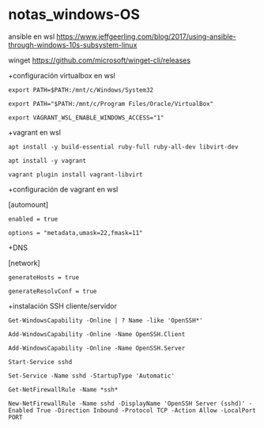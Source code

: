 # notas_windows-OS

ansible en wsl 
https://www.jeffgeerling.com/blog/2017/using-ansible-through-windows-10s-subsystem-linux

winget 
https://github.com/microsoft/winget-cli/releases

+configuración virtualbox en wsl 

	export PATH=$PATH:/mnt/c/Windows/System32

	export PATH="$PATH:/mnt/c/Program Files/Oracle/VirtualBox"

	export VAGRANT_WSL_ENABLE_WINDOWS_ACCESS="1"

+vagrant en wsl

	apt install -y build-essential ruby-full ruby-all-dev libvirt-dev

	apt install -y vagrant

	vagrant plugin install vagrant-libvirt

+configuración de vagrant en wsl

[automount]

	enabled = true

	options = "metadata,umask=22,fmask=11"

+DNS

[network]

	generateHosts = true

	generateResolvConf = true

+instalación SSH cliente/servidor 

	Get-WindowsCapability -Online | ? Name -like 'OpenSSH*'

	Add-WindowsCapability -Online -Name OpenSSH.Client

	Add-WindowsCapability -Online -Name OpenSSH.Server

	Start-Service sshd

	Set-Service -Name sshd -StartupType 'Automatic'

	Get-NetFirewallRule -Name *ssh*

	New-NetFirewallRule -Name sshd -DisplayName 'OpenSSH Server (sshd)' -Enabled True -Direction Inbound -Protocol TCP -Action Allow -LocalPort PORT
